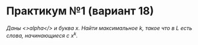 # Практикум №1 (вариант 18)
###### Даны <>alpha</> и буква x. Найти максимальное k, такое что в L есть слова, начинающиеся с x<sup>k</sup>.


